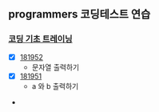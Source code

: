 ## programmers 코딩테스트 연습

### [코딩 기초 트레이닝](https://school.programmers.co.kr/learn/challenges/training?order=acceptance_desc&languages=kotlin%2Cjava)

- [x] [181952](https://school.programmers.co.kr/learn/courses/30/lessons/181952)
    - 문자열 출력하기
- [x] [181951](https://school.programmers.co.kr/learn/courses/30/lessons/181951)
    - a 와 b 출력하기
- 